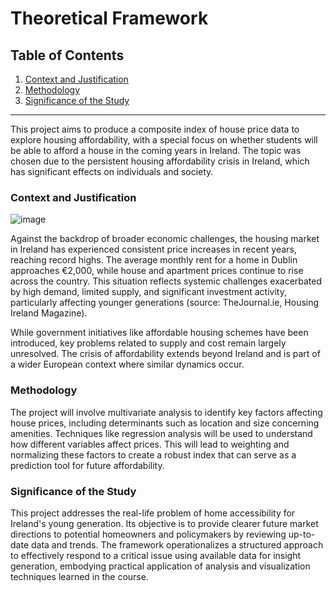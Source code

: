 # Theoretical Framework

## Table of Contents
1. [Context and Justification](#context-and-justification)
2. [Methodology](#methodology)
3. [Significance of the Study](#significance-of-the-study)

---

This project aims to produce a composite index of house price data to explore housing affordability, with a special focus on whether students will be able to afford a house in the coming years in Ireland. The topic was chosen due to the persistent housing affordability crisis in Ireland, which has significant effects on individuals and society.

### Context and Justification<a name="context-and-justification"></a>

![image](https://github.com/Ferreter/House-Price-Prediction-Model/assets/31386281/42227059-591b-4f17-9aba-5417cefe4908)


Against the backdrop of broader economic challenges, the housing market in Ireland has experienced consistent price increases in recent years, reaching record highs. The average monthly rent for a home in Dublin approaches €2,000, while house and apartment prices continue to rise across the country. This situation reflects systemic challenges exacerbated by high demand, limited supply, and significant investment activity, particularly affecting younger generations (source: TheJournal.ie, Housing Ireland Magazine).

While government initiatives like affordable housing schemes have been introduced, key problems related to supply and cost remain largely unresolved. The crisis of affordability extends beyond Ireland and is part of a wider European context where similar dynamics occur.

### Methodology<a name="methodology"></a>

The project will involve multivariate analysis to identify key factors affecting house prices, including determinants such as location and size concerning amenities. Techniques like regression analysis will be used to understand how different variables affect prices. This will lead to weighting and normalizing these factors to create a robust index that can serve as a prediction tool for future affordability.

### Significance of the Study<a name="significance-of-the-study"></a>

This project addresses the real-life problem of home accessibility for Ireland's young generation. Its objective is to provide clearer future market directions to potential homeowners and policymakers by reviewing up-to-date data and trends. The framework operationalizes a structured approach to effectively respond to a critical issue using available data for insight generation, embodying practical application of analysis and visualization techniques learned in the course.
